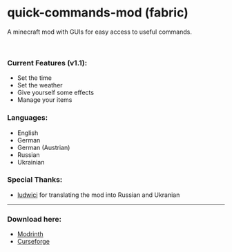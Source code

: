 # quick-commands-mod (fabric)
A minecraft mod with GUIs for easy access to useful commands.

<br>

### Current Features (v1.1):
- Set the time
- Set the weather
- Give yourself some effects
- Manage your items

### Languages:
- English
- German
- German (Austrian)
- Russian
- Ukrainian

### Special Thanks:
- [ludwici](https://github.com/ludwici) for translating the mod into Russian and Ukranian

<hr>

### Download here:
- [Modrinth](https://modrinth.com/mod/quickcommands)
- [Curseforge](https://curseforge.com/minecraft/mc-mods/quickcommands)
